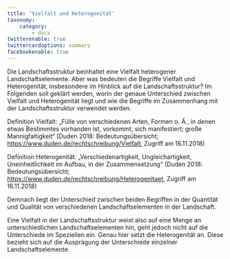```yaml
---
title: 'Vielfalt und Heterogenität'
taxonomy:
    category:
        - docs
twitterenable: true
twittercardoptions: summary
facebookenable: true
---
```


Die Landschaftsstruktur beinhaltet eine Vielfalt heterogener Landschaftselemente. Aber was bedeuten die Begriffe Vielfalt und Heterogenität, insbesondere im Hinblick auf die Landschaftsstruktur? Im Folgenden soll geklärt werden, worin der genaue Unterschied zwischen Vielfalt und Heterogenität liegt und wie die Begriffe im Zusammenhang mit der Landschaftsstruktur verwendet werden. 

Definition Vielfalt:
„Fülle von verschiedenen Arten, Formen o. Ä., in denen etwas Bestimmtes vorhanden ist, vorkommt, sich manifestiert; große Mannigfaltigkeit“ (Duden 2018: Bedeutungsübersicht; https://www.duden.de/rechtschreibung/Vielfalt, Zugriff am 16.11.2018)


Definition Heterogenität:
„Verschiedenartigkeit, Ungleichartigkeit, Uneinheitlichkeit im Aufbau, in der Zusammensetzung“ (Duden 2018: Bedeutungsübersicht; https://www.duden.de/rechtschreibung/Heterogenitaet, Zugriff am 16.11.2018)


Demnach liegt der Unterschied zwischen beiden Begriffen in der Quantität und  Qualität von verschiedenen Landschaftselementen in der Landschaft. 

Eine Vielfalt in der Landschaftsstruktur weist also auf eine Menge an unterschiedlichen Landschaftselementen hin, geht jedoch nicht auf die Unterschiede im Speziellen ein. Genau hier setzt die Heterogenität an. Diese bezieht sich auf die Ausprägung der Unterschiede einzelner Landschaftselemente. 

